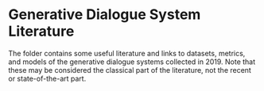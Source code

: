 # Generative Dialogue System Literature

The folder contains some useful literature and links to datasets, metrics, and models of the generative dialogue systems collected in 2019. Note that these may be considered the classical part of the literature, not the recent or state-of-the-art part.
